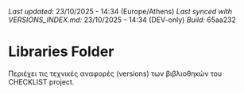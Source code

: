 *Last updated:* 23/10/2025 - 14:34 (Europe/Athens)
*Last synced with VERSIONS_INDEX.md:* 23/10/2025 - 14:34 (DEV-only)
*Build:* 65aa232

# Libraries Folder  
Περιέχει τις τεχνικές αναφορές (versions) των βιβλιοθηκών του CHECKLIST project.
